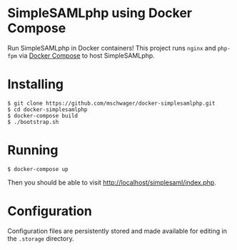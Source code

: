 # SimpleSAMLphp using Docker Compose

Run SimpleSAMLphp in Docker containers! This project runs `nginx` and `php-fpm`
via [Docker Compose](https://docs.docker.com/compose/) to host SimpleSAMLphp.

# Installing

```
$ git clone https://github.com/mschwager/docker-simplesamlphp.git
$ cd docker-simplesamlphp
$ docker-compose build
$ ./bootstrap.sh
```

# Running

```
$ docker-compose up
```

Then you should be able to visit [http://localhost/simplesaml/index.php](http://localhost/simplesaml/index.php).

# Configuration

Configuration files are persistently stored and made available for editing in
the `.storage` directory.
